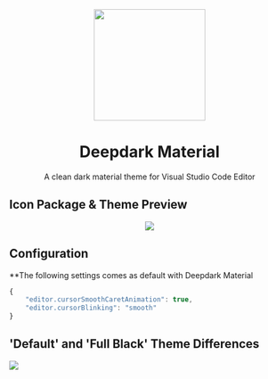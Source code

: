 <div align="center">

<img src="https://user-images.githubusercontent.com/39852038/55273449-745c4e80-52dc-11e9-8313-7248a8594d88.png" width="200" />

# Deepdark Material
A clean dark material theme for Visual Studio Code Editor
</div>

## Icon Package & Theme Preview
<p align="center">
<img src="https://user-images.githubusercontent.com/39852038/59273175-41c9bd00-8c60-11e9-917e-15a296b7f0fa.png"/>
</p>

## Configuration

**The following settings comes as default with Deepdark Material

```js
{
    "editor.cursorSmoothCaretAnimation": true,
    "editor.cursorBlinking": "smooth"
}
```

## 'Default' and 'Full Black' Theme Differences

<img src="https://user-images.githubusercontent.com/39852038/54490168-9c06ec00-48c4-11e9-9627-314c7b428cde.png">
